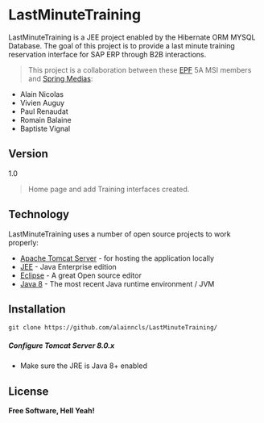 LastMinuteTraining
=========

LastMinuteTraining is a JEE project enabled by the Hibernate ORM  MYSQL Database. 
The goal of this project is to provide a last minute training reservation interface for SAP ERP through B2B interactions.

> This project is a collaboration between these [EPF] 5A MSI members and [Spring Medias]:

  - Alain Nicolas
  - Vivien Auguy
  - Paul Renaudat
  - Romain Balaine
  - Baptiste Vignal

Version
----

   1.0
  > Home page and add Training interfaces created.

Technology
-----------

LastMinuteTraining uses a number of open source projects to work properly:

* [Apache Tomcat Server] - for hosting the application locally
* [JEE] - Java Enterprise edition
* [Eclipse] - A great Open source editor
* [Java 8] - The most recent Java runtime environment / JVM

Installation
--------------

```git
git clone https://github.com/alainncls/LastMinuteTraining/
```

##### Configure Tomcat Server 8.0.x

* Make sure the JRE is Java 8+ enabled



License
----
**Free Software, Hell Yeah!**



[EPF]:http://www.epf.fr
[Spring Medias]:http://www.springmedias.com/
[Apache Tomcat Server]:tomcat.apache.org/
[JEE]:http://fr.wikipedia.org/wiki/Java_EE
[Eclipse]:http://www.eclipse.org
[Java 8]:http://www.oracle.com/technetwork/java/javase/downloads/jre8-downloads-2133155.html
